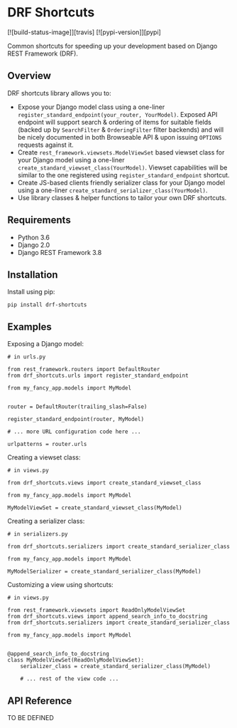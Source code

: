 # DRF Shortcuts

[![build-status-image]][travis]
[![pypi-version]][pypi]

Common shortcuts for speeding up your development based on Django REST Framework (DRF).

## Overview

DRF shortcuts library allows you to:

- Expose your Django model class using a one-liner `register_standard_endpoint(your_router, YourModel)`. Exposed API endpoint will support search & ordering of items for suitable fields (backed up by `SearchFilter` & `OrderingFilter` filter backends) and will be nicely documented in both Browseable API & upon issuing `OPTIONS` requests against it.
- Create `rest_framework.viewsets.ModelViewSet` based viewset class for your Django model using a one-liner `create_standard_viewset_class(YourModel)`. Viewset capabilities will be similar to the one registered using `register_standard_endpoint` shortcut.
- Create JS-based clients friendly serializer class for your Django model using a one-liner `create_standard_serializer_class(YourModel)`.
- Use library classes & helper functions to tailor your own DRF shortcuts.

## Requirements

- Python 3.6
- Django 2.0
- Django REST Framework 3.8

## Installation

Install using pip:

    pip install drf-shortcuts

## Examples

Exposing a Django model:

    # in urls.py

    from rest_framework.routers import DefaultRouter
    from drf_shortcuts.urls import register_standard_endpoint

    from my_fancy_app.models import MyModel


    router = DefaultRouter(trailing_slash=False)

    register_standard_endpoint(router, MyModel)

    # ... more URL configuration code here ...

    urlpatterns = router.urls

Creating a viewset class:

    # in views.py

    from drf_shortcuts.views import create_standard_viewset_class

    from my_fancy_app.models import MyModel

    MyModelViewSet = create_standard_viewset_class(MyModel)

Creating a serializer class:

    # in serializers.py

    from drf_shortcuts.serializers import create_standard_serializer_class

    from my_fancy_app.models import MyModel

    MyModelSerializer = create_standard_serializer_class(MyModel)

Customizing a view using shortcuts:

    # in views.py

    from rest_framework.viewsets import ReadOnlyModelViewSet
    from drf_shortcuts.views import append_search_info_to_docstring
    from drf_shortcuts.serializers import create_standard_serializer_class

    from my_fancy_app.models import MyModel


    @append_search_info_to_docstring
    class MyModelViewSet(ReadOnlyModelViewSet):
        serializer_class = create_standard_serializer_class(MyModel)

        # ... rest of the view code ...

## API Reference

TO BE DEFINED
